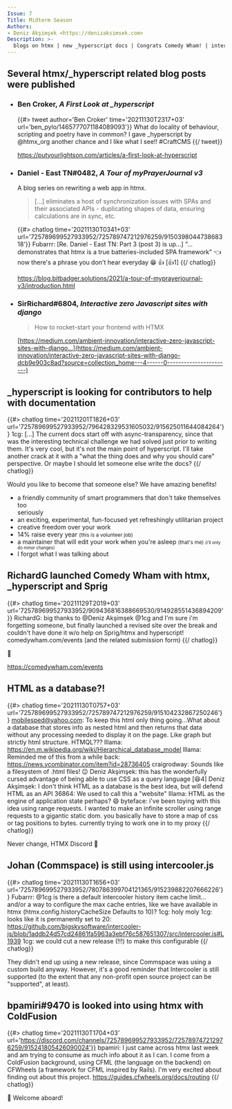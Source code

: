 ```yaml
---
Issue: 7
Title: Midterm Season
Authors:
- Deniz Akşimşek <https://denizaksimsek.com>
Description: >-
  blogs on htmx | new _hyperscript docs | Congrats Comedy Wham! | intercooler into 2022 | and more!
---
```



## Several htmx/_hyperscript related blog posts were published

<ul>
<li>

### Ben Croker, <cite>A First Look at _hyperscript</cite>

{{#> tweet author='Ben Croker' time='20211130T2317+03' url='ben_pylo/1465777071184089093'}}
What do locality of behaviour, scripting and poetry have in common? I gave 
_hyperscript by @htmx_org another chance and I like what I see!! #CraftCMS
{{/ tweet}}

<https://putyourlightson.com/articles/a-first-look-at-hyperscript>

<li>

### Daniel - East TN#0482, <cite>A Tour of myPrayerJournal v3</cite>

A blog series on rewriting a web app in htmx.

> [...] eliminates a host of synchronization issues with SPAs and their 
> associated APIs - duplicating shapes of data, ensuring calculations are in 
> sync, etc.

{{#> chatlog time='20211130T0341+03' url='725789699527933952/725789747212976259/915039804473868318'}}
Fubarrr: [Re. Daniel - East TN: Part 3 (post 3) is up...]
  "...  demonstrates that htmx is a true batteries-included SPA framework" 👈 
  now there's a phrase you don't hear everyday 😁 👍 [👍1]
{{/ chatlog}}

https://blog.bitbadger.solutions/2021/a-tour-of-myprayerjournal-v3/introduction.html

<li>

### SirRichard#6804, <cite>Interactive zero Javascript sites with django</cite>

> How to rocket-start your frontend with HTMX

[https://medium.com/ambient-innovation/interactive-zero-javascript-sites-with-django...](https://medium.com/ambient-innovation/interactive-zero-javascript-sites-with-django-dcb9e903c8ad?source=collection_home---4------0-----------------------)

</ul>


## _hyperscript is looking for contributors to help with documentation

{{#> chatlog time='20211201T1826+03' url='725789699527933952/796428329531605032/915625011644084264'}}
1cg: [...] The current docs start off with async-transparency, since that was 
  the interesting technical challenge we had solved just prior to writing them.
  It's very cool, but it's not the main point of hyperscript. I'll take another
  crack at it with a "what the thing does and why you should care" perspective.
  Or maybe I should let someone else write the docs?
{{/ chatlog}}

Would you like to become that someone else? We have amazing benefits!

- a friendly community of smart programmers that don't take themselves too  
  seriously
- an exciting, experimental, fun-focused yet refreshingly utilitarian project
- creative freedom over your work
- 14% raise every year <small>(this is a volunteer job)</small>
- a maintainer that will edit your work when you're asleep <small>(that's me) 
  <small>(i'll only do minor changes)</small></small>
- I forgot what I was talking about


## RichardG launched Comedy Wham with htmx, _hyperscript and Sprig

{{#> chatlog time='20211129T2019+03' url='725789699527933952/909436816388669530/914928551436894209'}}
RichardG: big thanks to @Deniz Akşimşek @1cg and I'm sure i'm forgetting 
  someone, but finally launched a revised site over the break and couldn't have
  done it w/o help on Sprig/htmx and hyperscript! comedywham.com/events (and 
  the related submission form)
{{/ chatlog}}

💙

<https://comedywham.com/events>


## HTML as a database?!

{{#> chatlog time='20211130T0757+03' url='725789699527933952/725789747212976259/915104232867250246'}}
mobilesped@yahoo.com: To keep this html only thing going...What about a 
  database that stores info as nested html and then returns that data without 
  any processing needed to display it on the page. Like graph but strictly html
  structure. HTMQL???
lllama: https://en.m.wikipedia.org/wiki/Hierarchical_database_model
lllama: Reminded me of this from a while back: https://news.ycombinator.com/item?id=28736405
craigrodway: Sounds like a filesystem of .html files! 😉
Deniz Akşimşek: this has the wonderfully cursed advantage of being able to use 
  CSS as a query language [😆4]
Deniz Akşimşek: I don't think HTML as a database is the best idea, but will 
  defend HTML as an API
36864: We used to call this a "website"
lllama: HTML as the engine of application state perhaps? 😄
byteface: i've been toying with this idea using range requests. I wanted to 
  make an infinite scroller using range requests to a gigantic static dom. you
  basically have to store a map of css or tag positions to bytes. currently
  trying to work one in to my proxy
{{/ chatlog}}

Never change, HTMX Discord 💙


## Johan (Commspace) is still using intercooler.js

{{#> chatlog time='20211130T1656+03' url='725789699527933952/780786399704121365/915239882207666226'}}
Fubarrr: @1cg is there a default intercooler history item cache limit... and/or
  a way to configure the max cache entries, like we have available in htmx 
  (htmx.config.historyCacheSize Defaults to 10)?
1cg: holy moly
1cg: looks like it is permanently set to 20: https://github.com/bigskysoftware/intercooler-js/blob/1addb24d57cd24861fa5963a3ebf76c587651307/src/intercooler.js#L1939
1cg: we could cut a new release (!!!) to make this configurable
{{/ chatlog}}

They didn't end up using a new release, since Commspace was using a custom 
build anyway. However, it's a good reminder that Intercooler is still supported
(to the extent that any non-profit open source project can be "supported", at 
least).


## bpamiri#9470 is looked into using htmx with ColdFusion

{{#> chatlog time='20211130T1704+03' url='https://discord.com/channels/725789699527933952/725789747212976259/915241805426090024'}}
bpamiri: I just came across htmx last week and am trying to consume as much 
  info about it as I can. I come from a ColdFusion background, using CFML (the
  language on the backend) on CFWheels (a framework for CFML inspired by 
  Rails). I'm very excited about finding out about this project. 
  <https://guides.cfwheels.org/docs/routing>
{{/ chatlog}}

💙 Welcome aboard!

